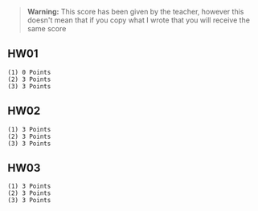 > **Warning:** This score has been given by the teacher, however this doesn't mean that if you copy what I wrote that you will receive the same score

## HW01

    (1) 0 Points
    (2) 3 Points
    (3) 3 Points

## HW02

    (1) 3 Points
    (2) 3 Points
    (3) 3 Points

## HW03

    (1) 3 Points
    (2) 3 Points
    (3) 3 Points
